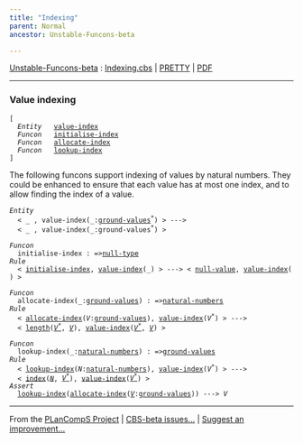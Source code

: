 ```yaml
---
title: "Indexing"
parent: Normal
ancestor: Unstable-Funcons-beta

---
```


[Unstable-Funcons-beta] : [Indexing.cbs] \| [PRETTY] \| [PDF]


----
### Value indexing
<div class="highlighter-rouge"><pre class="highlight"><code>[
  <i class="keyword">Entity</i>   <span class="name"><a href="#Name_value-index">value-index</a></span>
  <i class="keyword">Funcon</i>   <span class="name"><a href="#Name_initialise-index">initialise-index</a></span>
  <i class="keyword">Funcon</i>   <span class="name"><a href="#Name_allocate-index">allocate-index</a></span>
  <i class="keyword">Funcon</i>   <span class="name"><a href="#Name_lookup-index">lookup-index</a></span>
]</code></pre></div>


The following funcons support indexing of values by natural numbers.
They could be enhanced to ensure that each value has at most one index,
and to allow finding the index of a value.

<div class="highlighter-rouge"><pre class="highlight"><code><i class="keyword">Entity</i>
  < _ , <span class="ent-name"><span id="Name_value-index">value-index</span></span>(_:<span class="name"><a href="../../../../Funcons-beta/Values/Value-Types/index.html#Name_ground-values">ground-values</a></span><sup class="sup">*</sup>) > --->
  < _ , <span class="ent-name">value-index</span>(_:<span class="name">ground-values</span><sup class="sup">*</sup>) ></code></pre></div>

<div class="highlighter-rouge"><pre class="highlight"><code><i class="keyword">Funcon</i>
  <span class="name"><span id="Name_initialise-index">initialise-index</span></span> : =><span class="name"><a href="../../../../Funcons-beta/Values/Primitive/Null/index.html#Name_null-type">null-type</a></span>
<i class="keyword">Rule</i>
  < <span class="name"><a href="#Name_initialise-index">initialise-index</a></span>, <span class="ent-name"><a href="#Name_value-index">value-index</a></span>(_) > ---> < <span class="name"><a href="../../../../Funcons-beta/Values/Primitive/Null/index.html#Name_null-value">null-value</a></span>, <span class="ent-name"><a href="#Name_value-index">value-index</a></span>( ) ></code></pre></div>

<div class="highlighter-rouge"><pre class="highlight"><code><i class="keyword">Funcon</i>
  <span class="name"><span id="Name_allocate-index">allocate-index</span></span>(_:<span class="name"><a href="../../../../Funcons-beta/Values/Value-Types/index.html#Name_ground-values">ground-values</a></span>) : =><span class="name"><a href="../../../../Funcons-beta/Values/Primitive/Integers/index.html#Name_natural-numbers">natural-numbers</a></span>
<i class="keyword">Rule</i>
  < <span class="name"><a href="#Name_allocate-index">allocate-index</a></span>(<span id="Variable123_V"><i class="var">V</i></span>:<span class="name"><a href="../../../../Funcons-beta/Values/Value-Types/index.html#Name_ground-values">ground-values</a></span>), <span class="ent-name"><a href="#Name_value-index">value-index</a></span>(<span id="Variable139_V*"><i class="var">V<sup class="sup">*</sup></i></span>) > --->
  < <span class="name"><a href="../../../../Funcons-beta/Values/Composite/Sequences/index.html#Name_length">length</a></span>(<a href="#Variable139_V*"><i class="var">V<sup class="sup">*</sup></i></a>, <a href="#Variable123_V"><i class="var">V</i></a>), <span class="ent-name"><a href="#Name_value-index">value-index</a></span>(<a href="#Variable139_V*"><i class="var">V<sup class="sup">*</sup></i></a>, <a href="#Variable123_V"><i class="var">V</i></a>) ></code></pre></div>

<div class="highlighter-rouge"><pre class="highlight"><code><i class="keyword">Funcon</i>
  <span class="name"><span id="Name_lookup-index">lookup-index</span></span>(_:<span class="name"><a href="../../../../Funcons-beta/Values/Primitive/Integers/index.html#Name_natural-numbers">natural-numbers</a></span>) : =><span class="name"><a href="../../../../Funcons-beta/Values/Value-Types/index.html#Name_ground-values">ground-values</a></span>
<i class="keyword">Rule</i>
  < <span class="name"><a href="#Name_lookup-index">lookup-index</a></span>(<span id="Variable223_N"><i class="var">N</i></span>:<span class="name"><a href="../../../../Funcons-beta/Values/Primitive/Integers/index.html#Name_natural-numbers">natural-numbers</a></span>), <span class="ent-name"><a href="#Name_value-index">value-index</a></span>(<span id="Variable239_V*"><i class="var">V<sup class="sup">*</sup></i></span>) > --->
  < <span class="name"><a href="../../../../Funcons-beta/Values/Composite/Sequences/index.html#Name_index">index</a></span>(<a href="#Variable223_N"><i class="var">N</i></a>, <a href="#Variable239_V*"><i class="var">V<sup class="sup">*</sup></i></a>), <span class="ent-name"><a href="#Name_value-index">value-index</a></span>(<a href="#Variable239_V*"><i class="var">V<sup class="sup">*</sup></i></a>) >
<i class="keyword">Assert</i>
  <span class="name"><a href="#Name_lookup-index">lookup-index</a></span>(<span class="name"><a href="#Name_allocate-index">allocate-index</a></span>(<a href="#Variable321_V"><i class="var">V</i></a>:<span class="name"><a href="../../../../Funcons-beta/Values/Value-Types/index.html#Name_ground-values">ground-values</a></span>)) ---> <span id="Variable321_V"><i class="var">V</i></span></code></pre></div>



[Funcons-beta]: /CBS-beta/docs/Funcons-beta
  "FUNCONS-BETA"
[Unstable-Funcons-beta]: /CBS-beta/docs/Unstable-Funcons-beta
  "UNSTABLE-FUNCONS-BETA"
[Languages-beta]: /CBS-beta/docs/Languages-beta
  "LANGUAGES-BETA"
[Unstable-Languages-beta]: /CBS-beta/docs/Unstable-Languages-beta
  "UNSTABLE-LANGUAGES-BETA"
[CBS-beta]: /CBS-beta
  "CBS-BETA"
[Indexing.cbs]: https://github.com/plancomps/CBS-beta/blob/master/Unstable-Funcons-beta/Computations/Normal/Indexing/Indexing.cbs
  "CBS SOURCE FILE ON GITHUB"
[PLAIN]: /CBS-beta/docs/Unstable-Funcons-beta/Computations/Normal/Indexing
  "CBS SOURCE WEB PAGE"
[PRETTY]: /CBS-beta/math/Unstable-Funcons-beta/Computations/Normal/Indexing
  "CBS-KATEX WEB PAGE"
[PDF]: /CBS-beta/math/Unstable-Funcons-beta/Computations/Normal/Indexing/Indexing.pdf
  "CBS-LATEX PDF FILE"
[PLanCompS Project]: https://plancomps.github.io
  "PROGRAMMING LANGUAGE COMPONENTS AND SPECIFICATIONS PROJECT HOME PAGE"

____

From the [PLanCompS Project] | [CBS-beta issues...] | [Suggest an improvement...]

[CBS-beta issues...]: https://github.com/plancomps/CBS-beta/issues
   "CBS-BETA ISSUE REPORTS ON GITHUB"
 [Suggest an improvement...]: mailto:plancomps@gmail.com?Subject=CBS-beta%20-%20comment&Body=Re%3A%20CBS-beta%20specification%20at%20Computations/Normal/Indexing/Indexing.cbs%0A%0AComment/Query/Issue/Suggestion%3A%0A%0A%0ASignature%3A%0A
   "GENERATE AN EMAIL TEMPLATE"
